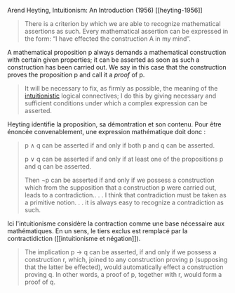 Arend Heyting, Intuitionism: An Introduction (1956) [[heyting-1956]]
>There is a criterion by which we are able to recognize mathematical assertions as such. Every mathematical assertion can be expressed in the form: “I have effected the construction A in my mind”.
>
  A mathematical proposition p always demands a mathematical construction with certain given properties; it can be asserted as soon as such a construction has been carried out. We say in this case that the construction proves the proposition p and call it a *proof* of p. 
>
>It will be necessary to fix, as firmly as possible, the meaning of the [intuitionistic](Intuitionisme) logical connectives; I do this by giving necessary and sufficient conditions under which a complex expression can be asserted.

Heyting identifie la proposition, sa démontration et son contenu. Pour être énoncée convenablement, une expression mathématique doit donc :

>p ∧ q can be asserted if and only if both p and q can be asserted. 
>
>p ∨ q can be asserted if and only if at least one of the propositions p and q can be asserted. 
>
>Then ¬p can be asserted if and only if we possess a construction which from the supposition that a construction p were carried out, leads to a contradiction.. . . I think that contradiction must be taken as a primitive notion. . . it is always easy to recognize a contradiction as such.

Ici l'intuitionisme considère la contraction comme une base nécessaire aux mathématiques. En un sens, le tiers exclus est remplacé par la contractidiction ([[intuitionisme et négation]]).

>The implication p → q can be asserted, if and only if we possess a construction r, which, joined to any construction proving p (supposing that the latter be effected), would automatically effect a construction proving q. In other words, a proof of p, together with r, would form a proof of q.